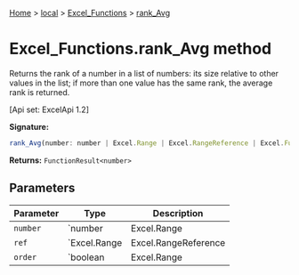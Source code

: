 [Home](./index) &gt; [local](local.md) &gt; [Excel\_Functions](local.excel_functions.md) &gt; [rank\_Avg](local.excel_functions.rank_avg.md)

# Excel\_Functions.rank\_Avg method

Returns the rank of a number in a list of numbers: its size relative to other values in the list; if more than one value has the same rank, the average rank is returned. 

 \[Api set: ExcelApi 1.2\]

**Signature:**
```javascript
rank_Avg(number: number | Excel.Range | Excel.RangeReference | Excel.FunctionResult<any>, ref: Excel.Range | Excel.RangeReference | Excel.FunctionResult<any>, order?: boolean | Excel.Range | Excel.RangeReference | Excel.FunctionResult<any>): FunctionResult<number>;
```
**Returns:** `FunctionResult<number>`

## Parameters

|  Parameter | Type | Description |
|  --- | --- | --- |
|  `number` | `number | Excel.Range | Excel.RangeReference | Excel.FunctionResult<any>` |  |
|  `ref` | `Excel.Range | Excel.RangeReference | Excel.FunctionResult<any>` |  |
|  `order` | `boolean | Excel.Range | Excel.RangeReference | Excel.FunctionResult<any>` |  |

